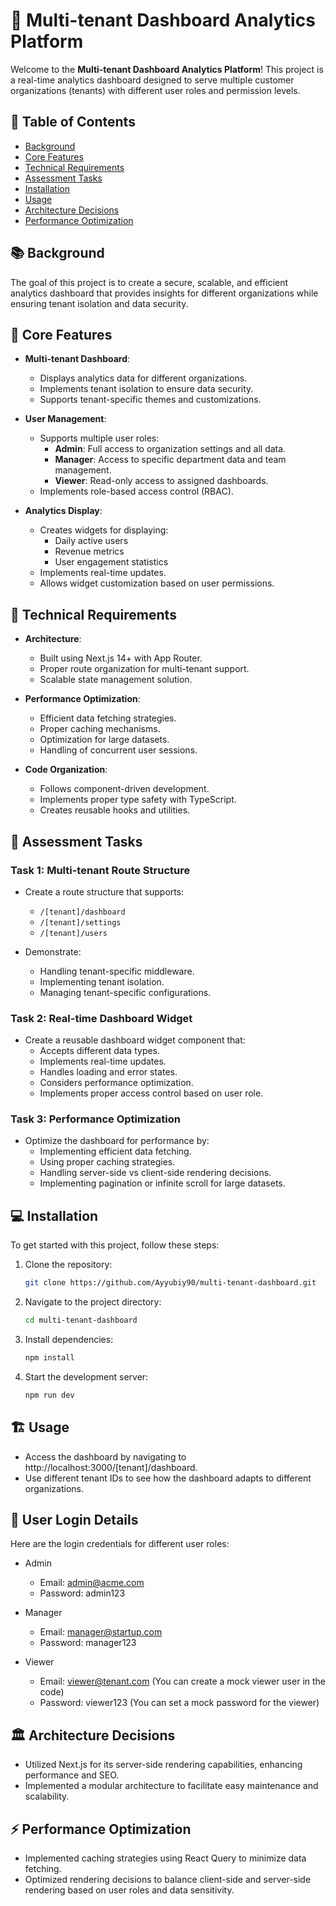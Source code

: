 # 🏢 Multi-tenant Dashboard Analytics Platform

Welcome to the **Multi-tenant Dashboard Analytics Platform**! This project is a real-time analytics dashboard designed to serve multiple customer organizations (tenants) with different user roles and permission levels. 

## 📖 Table of Contents
- [Background](#background)
- [Core Features](#core-features)
- [Technical Requirements](#technical-requirements)
- [Assessment Tasks](#assessment-tasks)
- [Installation](#installation)
- [Usage](#usage)
- [Architecture Decisions](#architecture-decisions)
- [Performance Optimization](#performance-optimization)

## 📚 Background
The goal of this project is to create a secure, scalable, and efficient analytics dashboard that provides insights for different organizations while ensuring tenant isolation and data security.

## 🚀 Core Features
- **Multi-tenant Dashboard**: 
  - Displays analytics data for different organizations.
  - Implements tenant isolation to ensure data security.
  - Supports tenant-specific themes and customizations.

- **User  Management**:
  - Supports multiple user roles:
    - **Admin**: Full access to organization settings and all data.
    - **Manager**: Access to specific department data and team management.
    - **Viewer**: Read-only access to assigned dashboards.
  - Implements role-based access control (RBAC).

- **Analytics Display**:
  - Creates widgets for displaying:
    - Daily active users
    - Revenue metrics
    - User engagement statistics
  - Implements real-time updates.
  - Allows widget customization based on user permissions.

## 🔧 Technical Requirements
- **Architecture**:
  - Built using Next.js 14+ with App Router.
  - Proper route organization for multi-tenant support.
  - Scalable state management solution.

- **Performance Optimization**:
  - Efficient data fetching strategies.
  - Proper caching mechanisms.
  - Optimization for large datasets.
  - Handling of concurrent user sessions.

- **Code Organization**:
  - Follows component-driven development.
  - Implements proper type safety with TypeScript.
  - Creates reusable hooks and utilities.

## 📝 Assessment Tasks
### Task 1: Multi-tenant Route Structure
- Create a route structure that supports:
  - `/[tenant]/dashboard`
  - `/[tenant]/settings`
  - `/[tenant]/users`
  
- Demonstrate:
  - Handling tenant-specific middleware.
  - Implementing tenant isolation.
  - Managing tenant-specific configurations.

### Task 2: Real-time Dashboard Widget
- Create a reusable dashboard widget component that:
  - Accepts different data types.
  - Implements real-time updates.
  - Handles loading and error states.
  - Considers performance optimization.
  - Implements proper access control based on user role.

### Task 3: Performance Optimization
- Optimize the dashboard for performance by:
  - Implementing efficient data fetching.
  - Using proper caching strategies.
  - Handling server-side vs client-side rendering decisions.
  - Implementing pagination or infinite scroll for large datasets.

## 💻 Installation
To get started with this project, follow these steps:

1. Clone the repository:
   ```bash
   git clone https://github.com/Ayyubiy90/multi-tenant-dashboard.git
   ```

2. Navigate to the project directory:
    ```bash
    cd multi-tenant-dashboard
    ```
3. Install dependencies:
    ```bash
    npm install
    ```
4. Start the development server:
    ```bash
    npm run dev
    ```

## 🏗️ Usage
- Access the dashboard by navigating to http://localhost:3000/[tenant]/dashboard.
- Use different tenant IDs to see how the dashboard adapts to different organizations.

## 🔑 User Login Details
Here are the login credentials for different user roles:

- Admin
    - Email: admin@acme.com
    - Password: admin123

- Manager
    - Email: manager@startup.com
    - Password: manager123

- Viewer
    - Email: viewer@tenant.com (You can create a mock viewer user in the code)
    - Password: viewer123 (You can set a mock password for the viewer)


## 🏛️ Architecture Decisions
- Utilized Next.js for its server-side rendering capabilities, enhancing performance and SEO.
- Implemented a modular architecture to facilitate easy maintenance and scalability.

## ⚡ Performance Optimization
- Implemented caching strategies using React Query to minimize data fetching.
- Optimized rendering decisions to balance client-side and server-side rendering based on user roles and data sensitivity.